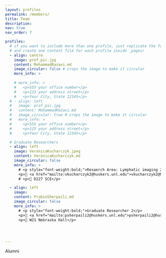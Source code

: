 ```yaml
---
layout: profiles
permalink: /members/
title: Team
description: 
nav: true
nav_order: 7

profiles:
  # if you want to include more than one profile, just replicate the following block
  # and create one content file for each profile inside _pages/
  - align: centre
    image: prof_pic.jpg
    content: MohammadRazavi.md
    image_circular: false # crops the image to make it circular
    more_info: >
    
    # more_info: >
    #   <p>555 your office number</p>
    #   <p>123 your address street</p>
    #   <p>Your City, State 12345</p>
  # - align: left
  #   image: prof_pic.jpg
  #   content: MohammadRazavi.md
  #   image_circular: true # crops the image to make it circular
  #   more_info: >
  #     <p>555 your office number</p>
  #     <p>123 your address street</p>
  #     <p>Your City, State 12345</p>

  # Graduate Researchers
  - align: left
    image: VeronicaKucharczyk.jpeg
    content: VeronicaKucharczyk.md
    image_circular: false
    more_info: >
      # <p style="font-weight:bold;">Resaerch Area: Lymphatic imaging 2</p>
      <p>📧 <a href="mailto:vkucharczyk2@huskers.unl.edu">vkucharczyk2@huskers.unl.edu</a></p>
      # <p>📍 D227 SCE</p>

  - align: left
    image: 
    content: PrabinSherpaili.md
    image_circular: false
    more_info: >
      # <p style="font-weight:bold;">Graduate Researcher 2</p>
      <p>📧 <a href="mailto:psherpaili2@huskers.unl.edu">psherpaili2@huskers.unl.edu</a></p>
      <p>📍 W21 Nebraska Hall</p>




---
```

Alumni
